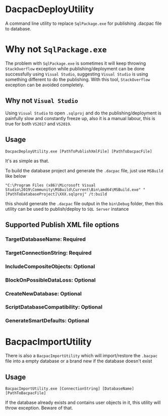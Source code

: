 # DacpacDeployUtility
A command line utility to replace `SqlPackage.exe` for publishing .dacpac file to database. 

# Why not `SqlPackage.exe`
The problem with `SqlPackage.exe` is sometimes it will keep throwing `StackOverflow` exception while publishing/deployment can be done successfully using `Visual Studio`, suggesting `Visual Studio` is using something different to do the publishing. With this tool, `StackOverflow` exception can be avoided completely. 

## Why not `Visual Studio`
Using `Visual Studio` to open `.sqlproj` and do the publishing/deployment is painfully slow and constantly freeze up, also it is a manual labour, this is true for both `VS2017` and `VS2019`.  

## Usage
```
DacpacDeployUtility.exe [PathToPublishXmlFile] [PathToDacpacFile]
```

It's as simple as that.

To build the database project and generate the `.dacpac` file, just use `MSBuild` like below
```
"C:\Program Files (x86)\Microsoft Visual Studio\2019\Community\MSBuild\Current\Bin\amd64\MSBuild.exe" "[PathToDatabaseProject]\XXX.sqlproj" /t:build
```

this should generate the `.dacpac` file output in the `bin\Debug` folder, then this utility can be used to publish/deploy to `SQL Server` instance

## Supported Publish XML file options
### TargetDatabaseName: Required
### TargetConnectionString: Required
### IncludeCompositeObjects: Optional
### BlockOnPossibleDataLoss: Optional
### CreateNewDatabase: Optional
### ScriptDatabaseCompatibility: Optional
### GenerateSmartDefaults: Optional

# BacpacImportUtility
There is also a `BacpacImportUtility` which will import/restore the `.bacpac` file into a empty database or a brand new if the database doesn't exist
## Usage
```
BacpacImportUtility.exe [ConnectionString] [DatabaseName] [PathToBacpacFile]
```
If the database already exists and contains user objects in it, this utility will throw exception. Beware of that.
